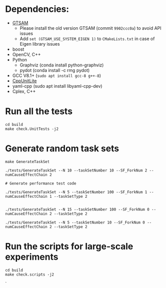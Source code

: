 # Dependencies:
- [GTSAM](https://github.com/borglab/gtsam)
    - Please install the old version GTSAM (commit `9902ccc0a`) to avoid API issues
    - Add `set (GTSAM_USE_SYSTEM_EIGEN 1)` to `CMakeLists.txt` in case of Eigen library issues
- boost
- OpenCV, C++
- Python
    - Graphviz (conda install python-graphviz)
    - pydot (conda install -c rmg pydot)
- GCC V8.1+ (`sudo apt install gcc-8 g++-8`)
- [CppUnitLite](https://github.com/Zephyr06/CppUnitLite) 
- yaml-cpp (sudo apt install libyaml-cpp-dev)
- Cplex, C++

# Run all the tests
```
cd build
make check.UnitTests -j2
```
# Generate random task sets
```
make GenerateTaskSet 

./tests/GenerateTaskSet --N 10 --taskSetNumber 10 --SF_ForkNum 2 --numCauseEffectChain 2

# Generate performance test code

./tests/GenerateTaskSet --N 5 --taskSetNumber 100 --SF_ForkNum 1 --numCauseEffectChain 1 --taskSetType 2


./tests/GenerateTaskSet --N 15 --taskSetNumber 100 --SF_ForkNum 0 --numCauseEffectChain 2 --taskSetType 2

./tests/GenerateTaskSet --N 5 --taskSetNumber 10 --SF_ForkNum 0 --numCauseEffectChain 2 --taskSetType 2
```

# Run the scripts for large-scale experiments
```
cd build
make check.scripts -j2
```
`